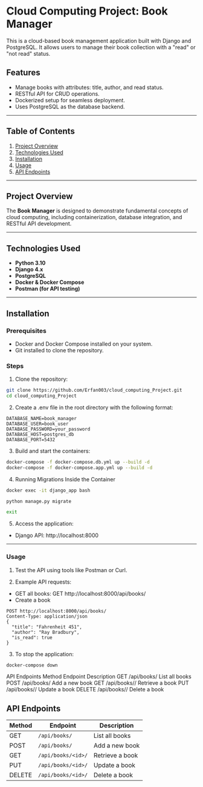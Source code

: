 # Cloud Computing Project: Book Manager

This is a cloud-based book management application built with Django and PostgreSQL. It allows users to manage their book collection with a "read" or "not read" status.

## Features
- Manage books with attributes: title, author, and read status.
- RESTful API for CRUD operations.
- Dockerized setup for seamless deployment.
- Uses PostgreSQL as the database backend.

---

## Table of Contents
1. [Project Overview](#project-overview)
2. [Technologies Used](#technologies-used)
3. [Installation](#installation)
4. [Usage](#usage)
5. [API Endpoints](#api-endpoints)

---

## Project Overview
The **Book Manager** is designed to demonstrate fundamental concepts of cloud computing, including containerization, database integration, and RESTful API development.

---

## Technologies Used
- **Python 3.10**
- **Django 4.x**
- **PostgreSQL**
- **Docker & Docker Compose**
- **Postman (for API testing)**

---

## Installation

### Prerequisites
- Docker and Docker Compose installed on your system.
- Git installed to clone the repository.

### Steps
1. Clone the repository:
```bash
git clone https://github.com/Erfan003/cloud_computing_Project.git
cd cloud_computing_Project
```

2. Create a .env file in the root directory with the following format:
```env
DATABASE_NAME=book_manager
DATABASE_USER=book_user
DATABASE_PASSWORD=your_password
DATABASE_HOST=postgres_db
DATABASE_PORT=5432
```

3. Build and start the containers:
```bash
docker-compose -f docker-compose.db.yml up --build -d
docker-compose -f docker-compose.app.yml up --build -d
```
4. Running Migrations Inside the Container
```bash
docker exec -it django_app bash
```
```bash
python manage.py migrate
```
```bash
exit
```

5. Access the application:

- Django API: http://localhost:8000

---

### Usage
1. Test the API using tools like Postman or Curl.

2. Example API requests:
- GET all books: GET http://localhost:8000/api/books/
- Create a book
```
POST http://localhost:8000/api/books/
Content-Type: application/json
{
  "title": "Fahrenheit 451",
  "author": "Ray Bradbury",
  "is_read": true
}
```
3. To stop the application:
```bash
docker-compose down
```
API Endpoints
Method	Endpoint	Description
GET	/api/books/	List all books
POST	/api/books/	Add a new book
GET	/api/books/<id>/	Retrieve a book
PUT	/api/books/<id>/	Update a book
DELETE	/api/books/<id>/	Delete a book

## API Endpoints

| Method | Endpoint              | Description           |
|--------|-----------------------|-----------------------|
| GET    | `/api/books/`         | List all books        |
| POST   | `/api/books/`         | Add a new book        |
| GET    | `/api/books/<id>/`    | Retrieve a book       |
| PUT    | `/api/books/<id>/`    | Update a book         |
| DELETE | `/api/books/<id>/`    | Delete a book         |
